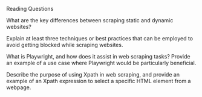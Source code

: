 Reading Questions

What are the key differences between scraping static and dynamic websites?

Explain at least three techniques or best practices that can be employed to avoid getting blocked while scraping websites.

What is Playwright, and how does it assist in web scraping tasks? Provide an example of a use case where Playwright would be particularly beneficial.

Describe the purpose of using Xpath in web scraping, and provide an example of an Xpath expression to select a specific HTML element from a webpage.
